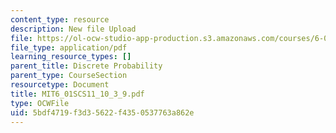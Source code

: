 ```yaml
---
content_type: resource
description: New file Upload
file: https://ol-ocw-studio-app-production.s3.amazonaws.com/courses/6-01sc-introduction-to-electrical-engineering-and-computer-science-i-spring-2011/5bdf4719f3d35622f4350537763a862e_MIT6_01SCS11_10_3_9.pdf
file_type: application/pdf
learning_resource_types: []
parent_title: Discrete Probability
parent_type: CourseSection
resourcetype: Document
title: MIT6_01SCS11_10_3_9.pdf
type: OCWFile
uid: 5bdf4719-f3d3-5622-f435-0537763a862e
---
```

